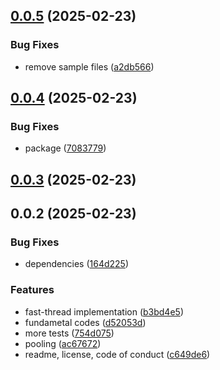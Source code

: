 ## [0.0.5](https://github.com/cmmvio/cmmv-parallel/compare/v0.0.4...v0.0.5) (2025-02-23)


### Bug Fixes

* remove sample files ([a2db566](https://github.com/cmmvio/cmmv-parallel/commit/a2db566f0bf1746ba763dbc81e316235a5839f24))



## [0.0.4](https://github.com/cmmvio/cmmv-parallel/compare/v0.0.3...v0.0.4) (2025-02-23)


### Bug Fixes

* package ([7083779](https://github.com/cmmvio/cmmv-parallel/commit/70837798acab278b977c95895cba1d33891af7c7))



## [0.0.3](https://github.com/cmmvio/cmmv-parallel/compare/v0.0.2...v0.0.3) (2025-02-23)



## 0.0.2 (2025-02-23)


### Bug Fixes

* dependencies ([164d225](https://github.com/cmmvio/cmmv-parallel/commit/164d225d3b27e1b7f8ccf5624ae4bb37c6598e51))


### Features

* fast-thread implementation ([b3bd4e5](https://github.com/cmmvio/cmmv-parallel/commit/b3bd4e5e8eeeee6342dd129f92e742ef4c0653ae))
* fundametal codes ([d52053d](https://github.com/cmmvio/cmmv-parallel/commit/d52053db174556d794af85ac528937ac430289be))
* more tests ([754d075](https://github.com/cmmvio/cmmv-parallel/commit/754d075d9c6bd0a030c47d651ea231e8708a4e74))
* pooling ([ac67672](https://github.com/cmmvio/cmmv-parallel/commit/ac676728fb70a3d534e5427d58900ebd84e5b68d))
* readme, license, code of conduct ([c649de6](https://github.com/cmmvio/cmmv-parallel/commit/c649de6ba24bc4ca001d453012571e3d960d6da1))



